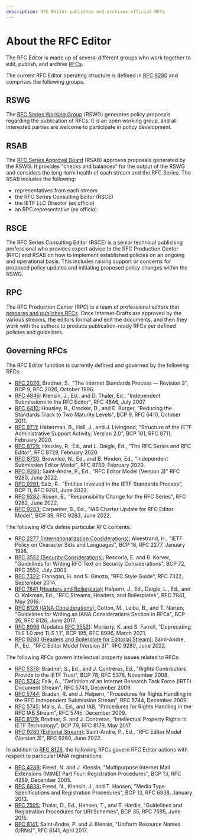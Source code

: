 ```yaml
---
description: RFC Editor publishes and archives official RFCs
---
```


# About the RFC Editor

The RFC Editor is made up of several different groups who work together to edit, publish, and archive [RFCs](https://docs.google.com/document/d/1GIzY1ZT_PJTOxacaFkAauUZ2p3eMPtui_v5RKORjyiw/edit?tab=t.0#heading=h.iikducyomqip).

The current RFC Editor operating structure is defined in [RFC 9280](/info/rfc9280/) and comprises the following groups.

## RSWG

The [RFC Series Working Group](https://datatracker.ietf.org/group/rswg/about/) (RSWG) generates policy proposals regarding the publication of RFCs. It is an open working group, and all interested parties are welcome to participate in policy development.

## RSAB

The [RFC Series Approval Board](https://datatracker.ietf.org/group/rsab/about/) (RSAB) approves proposals generated by the RSWG. It provides "checks and balances" for the output of the RSWG and considers the long-term health of each stream and the RFC Series. The RSAB includes the following:

- representatives from each stream
- the RFC Series Consulting Editor (RSCE)
- the IETF LLC Director (ex officio)
- an RPC representative (ex officio)

## RSCE

The RFC Series Consulting Editor (RSCE) is a senior technical publishing professional who provides expert advice to the RFC Production Center (RPC) and RSAB on how to implement established policies on an ongoing and operational basis. This includes raising support or concerns for proposed policy updates and initiating proposed policy changes within the RSWG.

## RPC

The RFC Production Center (RPC) is a team of professional editors that [prepares and publishes RFCs](/authors/rfc-edit/). Once Internet-Drafts are approved by the various streams, the editors format and edit the documents, and then they work with the authors to produce publication-ready RFCs per defined policies and guidelines.

## Governing RFCs

The RFC Editor function is currently defined and governed by the following RFCs:

- [RFC 2026:](/info/rfc2026/) Bradner, S., "The Internet Standards Process — Revision 3", BCP 9, RFC 2026, October 1996.
- [RFC 4846:](/info/rfc4846/) Klensin, J., Ed., and D. Thaler, Ed., "Independent Submissions to the RFC Editor", RFC 4846, July 2007.
- [RFC 6410:](/info/rfc6410/) Housley, R., Crocker, D., and E. Burger, "Reducing the Standards Track to Two Maturity Levels", BCP 9, RFC 6410, October 2011.
- [RFC 8711:](/info/rfc8711/) Haberman, B., Hall, J., and J. Livingood, "Structure of the IETF Administrative Support Activity, Version 2.0", BCP 101, RFC 8711, February 2020.
- [RFC 8729:](/info/rfc8729/) Housley, R., Ed., and L. Daigle, Ed., "The RFC Series and RFC Editor", RFC 8729, February 2020.
- [RFC 8730:](/info/rfc8730/) Brownlee, N., Ed., and B. Hinden, Ed., "Independent Submission Editor Model", RFC 8730, February 2020.
- [RFC 9280:](/info/rfc9280/) Saint-Andre, P., Ed., "RFC Editor Model (Version 3)" RFC 9280, June 2022.
- [RFC 9281:](/info/rfc9281/) Salz, R., "Entities Involved in the IETF Standards Process", BCP 11, RFC 9281, June 2022.
- [RFC 9282:](/info/rfc9282/) Rosen, B., "Responsibility Change for the RFC Series", RFC 9282, June 2022.
- [RFC 9283:](/info/rfc9283/) Carpenter, B., Ed., "IAB Charter Update for RFC Editor Model", BCP 39, RFC 9283, June 2022.

The following RFCs define particular RFC contents:

- [RFC 2277 (Internationalization Considerations):](/info/rfc2277/) Alvestrand, H., "IETF Policy on Character Sets and Languages", BCP 18, RFC 2277, January 1998\.
- [RFC 3552 (Security Considerations):](/info/rfc3552/) Rescorla, E. and B. Korver, "Guidelines for Writing RFC Text on Security Considerations", BCP 72, RFC 3552, July 2003\.
- [RFC 7322:](/info/rfc7322/) Flanagan, H. and S. Ginoza, "RFC Style Guide", RFC 7322, September 2014\.
- [RFC 7841 (Headers and Boilerplate):](/info/rfc7841/) Halpern, J., Ed., Daigle, L., Ed., and O. Kolkman, Ed., "RFC Streams, Headers, and Boilerplates", RFC 7841, May 2016\.
- [RFC 8126 (IANA Considerations):](/info/rfc8126/) Cotton, M., Leiba, B., and T. Narten, "Guidelines for Writing an IANA Considerations Section in RFCs", BCP 26, RFC 8126, June 2017\.
- [RFC 8996](/info/rfc8996/) (Updates [RFC 3552](/info/rfc3552/)): Moriarty, K. and S. Farrell, "Deprecating TLS 1.0 and TLS 1.1", BCP 195, RFC 8996, March 2021\.
- [RFC 9280 (Headers and Boilerplate for Editorial Stream):](/info/rfc9280/) Saint-Andre, P., Ed., "RFC Editor Model (Version 3)", RFC 9280, June 2022\.

The following RFCs govern intellectual property issues related to RFCs:

- [RFC 5378:](/info/rfc5378/) Bradner, S., Ed., and J. Contreras, Ed., "Rights Contributors Provide to the IETF Trust", BCP 78, RFC 5378, November 2008\.
- [RFC 5743:](/info/rfc5743/) Falk, A., "Definition of an Internet Research Task Force (IRTF) Document Stream", RFC 5743, December 2009\.
- [RFC 5744:](/info/rfc5744/) Braden, R. and J. Halpern, "Procedures for Rights Handling in the RFC Independent Submission Stream", RFC 5744, December 2009\.
- [RFC 5745:](/info/rfc5745/) Malis, A., Ed., and IAB, "Procedures for Rights Handling in the RFC IAB Stream", RFC 5745, December 2009\.
- [RFC 8179:](/info/rfc8179/) Bradner, S. and J. Contreras, "Intellectual Property Rights in IETF Technology", BCP 79, RFC 8179, May 2017\.
- [RFC 9280 (Editorial Stream):](/info/rfc9280/) Saint-Andre, P., Ed., "RFC Editor Model (Version 3)", RFC 9280, June 2022\.

In addition to [RFC 8126](/info/rfc8126/), the following RFCs govern RFC Editor actions with respect to particular IANA registrations:

- [RFC 4289:](/info/rfc4289/) Freed, N. and J. Klensin, "Multipurpose Internet Mail Extensions (MIME) Part Four: Registration Procedures", BCP 13, RFC 4289, December 2005\.
- [RFC 6838:](/info/rfc6838/) Freed, N., Klensin, J., and T. Hansen, "Media Type Specifications and Registration Procedures", BCP 13, RFC 6838, January 2013\.
- [RFC 7595:](/info/rfc7595/) Thaler, D., Ed., Hansen, T., and T. Hardie, "Guidelines and Registration Procedures for URI Schemes", BCP 35, RFC 7595, June 2015\.
- [RFC 8141:](/info/rfc8141/) Saint-Andre, P. and J. Klensin, "Uniform Resource Names (URNs)", RFC 8141, April 2017\.
